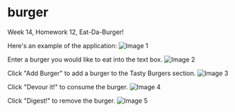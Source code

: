 # burger
Week 14, Homework 12, Eat-Da-Burger!

Here's an example of the application:
![Image 1](https://cloud.githubusercontent.com/assets/18690072/20315732/96dfcfc0-ab24-11e6-8cf0-41a3d19831c3.PNG)

Enter a burger you would like to eat into the text box.
![Image 2](https://cloud.githubusercontent.com/assets/18690072/20315733/96e09838-ab24-11e6-902c-bc14395c297b.PNG)

Click "Add Burger" to add a burger to the Tasty Burgers section.
![Image 3](https://cloud.githubusercontent.com/assets/18690072/20315736/96e30cda-ab24-11e6-8def-bc893a5cc5cb.PNG)

Click "Devour it!" to consume the burger.
![Image 4](https://cloud.githubusercontent.com/assets/18690072/20315735/96e2d116-ab24-11e6-8359-6e899a1d8800.PNG)

Click "Digest!" to remove the burger.
![Image 5](https://cloud.githubusercontent.com/assets/18690072/20315734/96e25c36-ab24-11e6-8442-f2fedbcf29b8.PNG)